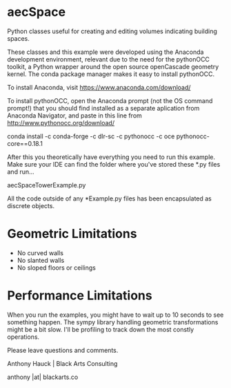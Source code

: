 # aecSpace
Python classes useful for creating and editing volumes indicating building spaces.

These classes and this example were developed using the Anaconda development
environment, relevant due to the need for the pythonOCC toolkit, a Python
wrapper around the open source openCascade geometry kernel. The conda package
manager makes it easy to install pythonOCC.

To install Anaconda, visit https://www.anaconda.com/download/

To install pythonOCC, open the Anaconda prompt (not the OS command prompt!)
that you should find installed as a separate aplication from Anaconda 
Navigator, and paste in this line from http://www.pythonocc.org/download/

conda install -c conda-forge -c dlr-sc -c pythonocc -c oce pythonocc-core==0.18.1

After this you theoretically have everything you need to run this example.
Make sure your IDE can find the folder where you've stored these *.py files and run...

aecSpaceTowerExample.py

All the code outside of any *Example.py files has been encapsulated as discrete objects.

# Geometric Limitations

* No curved walls
* No slanted walls
* No sloped floors or ceilings

# Performance Limitations

When you run the examples, you might have to wait up to 10 seconds to see something happen.
The sympy library handling geometric transformations might be a bit slow. 
I'll be profiling to track down the most constly operations.

Please leave questions and comments.

Anthony Hauck | Black Arts Consulting

anthony |at| blackarts.co
